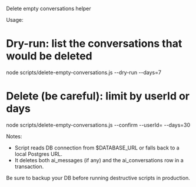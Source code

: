 Delete empty conversations helper

Usage:

  # Dry-run: list the conversations that would be deleted
  node scripts/delete-empty-conversations.js --dry-run --days=7

  # Delete (be careful): limit by userId or days
  node scripts/delete-empty-conversations.js --confirm --userId=<user-uuid> --days=30

Notes:
- Script reads DB connection from $DATABASE_URL or falls back to a local Postgres URL.
- It deletes both ai_messages (if any) and the ai_conversations row in a transaction.

Be sure to backup your DB before running destructive scripts in production.
